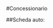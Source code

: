 <!-- 
Modellizzare la struttura di una tabella per memorizzare tutti i dati riguardanti delle auto usate messe in vendita da un concessionario
Come fatto stamattina in classe potete fare un file di testo e scrivre la struttura li. 
-->

#Concessionario

##Scheda auto:

